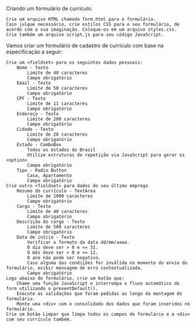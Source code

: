 Criando um formulário de currículo.

    Crie um arquivo HTML chamado form.html para o formulário.
    Caso julgue necessário, crie estilos CSS para o seu formulário, de acordo com a sua imaginação. Coloque-os em um arquivo styles.css.
    Crie também um arquivo script.js para seu código JavaScript.

Vamos criar um formulário de cadastro de currículo com base na especificação a seguir:

    Crie um <fieldset> para os seguintes dados pessoais:
        Nome - Texto
            Limite de 40 caracteres
            Campo obrigatório
        Email - Texto
            Limite de 50 caracteres
            Campo obrigatório
        CPF - Texto
            Limite de 11 caracteres
            Campo obrigatório
        Endereço - Texto
            Limite de 200 caracteres
            Campo obrigatório
        Cidade - Texto
            Limite de 28 caracteres
            Campo obrigatório
        Estado - ComboBox
            Todos os estados do Brasil
            Utilize estruturas de repetição via JavaScript para gerar os <option>
            Campo obrigatório
        Tipo - Radio Button
            Casa, Apartamento
            Campo obrigatório
    Crie outro <fieldset> para dados do seu último emprego
        Resumo do currículo - TextArea
            Limite de 1000 caracteres
            Campo obrigatório
        Cargo - Texto
            Limite de 40 caracteres
            Campo obrigatório
        Descrição do cargo - Texto
            Limite de 500 caracteres
            Campo obrigatório
        Data de início - Texto
            Verificar o formato da data dd/mm/aaaa.
            O dia deve ser > 0 e <= 31.
            O mês deve ser > 0 e <= 12.
            O ano não pode ser negativo.
            Caso alguma das condições for inválida no momento do envio do formulário, exibir mensagem de erro contextualizada.
            Campo obrigatório
    Logo abaixo do formulário, crie um botão que:
        Chame uma função JavaScript e interrompa o fluxo automático do form utilizando o preventDefault().
        Execute as validações que foram pedidas ao longo da montagem do formulário.
        Monte uma <div> com o consolidado dos dados que foram inseridos no formulário.
    Crie um botão Limpar que limpa todos os campos do formulário e a <div> com seu currículo também.
